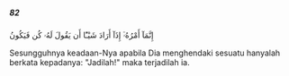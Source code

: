 ##### 82

<span class="ayah">إِنَّمَآ أَمْرُهُۥٓ إِذَآ أَرَادَ شَيْـًٔا أَن يَقُولَ لَهُۥ كُن فَيَكُونُ</span>

<span class="ayah_translation">Sesungguhnya keadaan-Nya apabila Dia menghendaki sesuatu hanyalah berkata kepadanya: "Jadilah!" maka terjadilah ia.</span>
